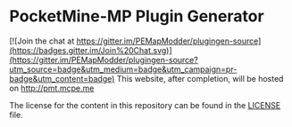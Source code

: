 PocketMine-MP Plugin Generator
===

[![Join the chat at https://gitter.im/PEMapModder/plugingen-source](https://badges.gitter.im/Join%20Chat.svg)](https://gitter.im/PEMapModder/plugingen-source?utm_source=badge&utm_medium=badge&utm_campaign=pr-badge&utm_content=badge)
This website, after completion, will be hosted on http://pmt.mcpe.me

The license for the content in this repository can be found in the [LICENSE](LICENSE) file.
